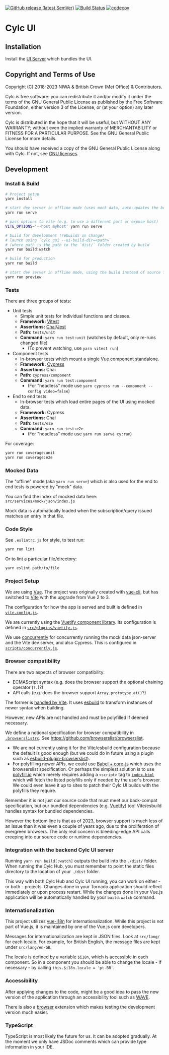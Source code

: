 [![GitHub release (latest SemVer)](https://img.shields.io/github/v/release/cylc/cylc-ui)](https://github.com/cylc/cylc-ui/releases)
[![Build Status](https://github.com/cylc/cylc-ui/actions/workflows/main.yml/badge.svg?branch=master)](https://github.com/cylc/cylc-ui/actions/workflows/main.yml?query=branch%3Amaster)
[![codecov](https://codecov.io/gh/cylc/cylc-ui/branch/master/graph/badge.svg)](https://codecov.io/gh/cylc/cylc-ui)

# Cylc UI

## Installation

Install the [UI Server](https://github.com/cylc/cylc-uiserver) which bundles
the UI.

## Copyright and Terms of Use

Copyright (C) 2018-<span actions:bind='current-year'>2023</span> NIWA & British Crown (Met Office) & Contributors.

Cylc is free software: you can redistribute it and/or modify it under the terms
of the GNU General Public License as published by the Free Software Foundation,
either version 3 of the License, or (at your option) any later version.

Cylc is distributed in the hope that it will be useful, but WITHOUT ANY
WARRANTY; without even the implied warranty of MERCHANTABILITY or FITNESS FOR A
PARTICULAR PURPOSE.  See the GNU General Public License for more details.

You should have received a copy of the GNU General Public License along with
Cylc.  If not, see [GNU licenses](http://www.gnu.org/licenses/).

## Development

### Install & Build

```bash
# Project setup
yarn install

# start dev server in offline mode (uses mock data, auto-updates the browser page on change)
yarn run serve

# pass options to vite (e.g. to use a different port or expose host)
VITE_OPTIONS='--host myhost' yarn run serve

# build for development (rebuilds on change)
# launch using `cylc gui --ui-build-dir=<path>`
# (where path is the path to the `dist/` folder created by build
yarn run build:watch

# build for production
yarn run build

# start dev server in offline mode, using the build instead of source files
yarn run preview
```

### Tests

There are three groups of tests:

* Unit tests
  * Simple unit tests for individual functions and classes.
  * **Framework:** [Vitest](https://vitest.dev/)
  * **Assertions:** [Chai](https://www.chaijs.com/)/[Jest](https://jestjs.io/docs/expect)
  * **Path:** `tests/unit`
  * **Command:** `yarn run test:unit` (watches by default, only re-runs changed file)
    * (To prevent watching, use `yarn vitest run`)
* Component tests
  * In-browser tests which mount a single Vue component standalone.
  * **Framework:** [Cypress](https://docs.cypress.io/guides/overview/why-cypress)
  * **Assertions:** Chai
  * **Path:** `cypress/component`
  * **Command:** `yarn run test:component`
    * (For "headless" mode use `yarn cypress run --component --config video=false`)
* End to end tests
  * In-browser tests which load entire pages of the UI using mocked data.
  * **Framework:** Cypress
  * **Assertions:** Chai
  * **Path:** `tests/e2e`
  * **Command:** `yarn run test:e2e`
    * (For "headless" mode use `yarn run serve cy:run`)

For coverage:
```bash
yarn run coverage:unit
yarn run coverage:e2e
```

### Mocked Data

The "offline" mode (aka `yarn run serve`) which is also used for the end to end
tests is powered by "mock" data.

You can find the index of mocked data here: `src/services/mock/json/index.js`

Mock data is automatically loaded when the subscription/query issued matches
an entry in that file.

### Code Style

See `.eslintrc.js` for style, to test run:

```bash
yarn run lint
```

Or to lint a particular file/directory:

```bash
yarn eslint path/to/file
```

### Project Setup

We are using [Vue](https://vuejs.org/).
The project was originally created with [vue-cli](https://cli.vuejs.org/), but
has switched to [Vite](https://vitejs.dev/) with the upgrade from Vue 2 to 3.

The configuration for how the app is served and built is defined in
[`vite.config.js`](vite.config.js).

We are currently using the [Vuetify component library](https://vuetifyjs.com/en/).
Its configuration is defined in [`src/plugins/vuetify.js`](src/plugins/vuetify.js).

We use [concurrently](https://github.com/open-cli-tools/concurrently) for
concurrently running the mock data json-server and the Vite dev server, and
also Cypress. This is configured in [`scripts/concurrently.js`](scripts/concurrently.js).

### Browser compatibility

There are two aspects of browser compatibility:
- ECMAScript syntax (e.g. does the browser support the optional chaining
operator (`?.`)?)
- API calls (e.g. does the browser support `Array.prototype.at()`?)

The former is [handled by Vite](https://vitejs.dev/guide/build.html#browser-compatibility).
It uses [esbuild](https://esbuild.github.io/api/#target) to transform instances
of newer syntax when building.

However, new APIs are not handled and must be polyfilled if deemed necessary.

We define a notional specification for browser compatibility in
[`.browserslistrc`](.browserslistrc). See https://github.com/browserslist/browserslist.
- We are not currently using it for the Vite/esbuild configuration because the
default is good enough (but we could do in future using a plugin such as
[esbuild-plugin-browserslist](https://www.npmjs.com/package/esbuild-plugin-browserslist)).
- For polyfilling newer APIs, we could use
[Babel + core-js](https://babeljs.io/docs/babel-preset-env#usebuiltins) which
uses the browserslist specification. Or perhaps the simplest solution is to
use [polyfill.io](https://polyfill.io/v3/) which merely requires adding a
`<script>` tag to [`index.html`](index.html) which will fetch the listed
polyfills only if needed by the user's browser. We could even leave it up to
sites to patch their Cylc UI builds with the polyfills they require.

Remember it is not just our source code that must meet our back-compat
specification, but our bundled dependencies (e.g.
[Vuetify](https://vuetifyjs.com/en/getting-started/browser-support/)) too!
Vite/esbuild handles syntax for bundled dependencies.

However the bottom line is that as of 2023, browser support is much less of an
issue than it was even a couple of years ago, due to the proliferation of
evergreen browsers. The only real concern is bleeding-edge API calls creeping
into our source code or runtime dependencies.

### Integration with the backend Cylc UI server

Running `yarn run build[:watch]` outputs the build into the `./dist/` folder.
When running the Cylc Hub, you must remember to point
the static files directory to the location of your `./dist` folder.

This way with both Cylc Hub and Cylc UI running, you can work on either -
or both - projects. Changes done in your Tornado application should reflect immediately
or upon process restart. While the changes done in your Vue.js application
will be automatically handled by your `build:watch` command.

### Internationalization

This project utilizes [vue-i18n](https://kazupon.github.io/vue-i18n/) for
internationalization. While this project is not part of Vue.js, it is maintained
by one of the Vue.js core developers.

Messages for internationalization are kept in JSON files. Look at
`src/lang/` for each locale. For example, for British English, the message
files are kept under `src/lang/en-GB`.

The locale is defined by a variable `$i18n`, which is accessible in each
component. So in a component you should be able to change the locale -
if necessary - by calling `this.$i18n.locale = 'pt-BR'`.

### Accessibility

After applying changes to the code, might be a good idea to pass the new version of
the application through an accessibility tool such as [WAVE](https://wave.webaim.org/).

There is also a [browser](https://wave.webaim.org/extension/) extension which makes
testing the development version much easier.

### TypeScript

TypeScript is most likely the future for us. It can be adopted gradually.
At the moment we only have JSDoc comments which can provide type information
in your IDE.
